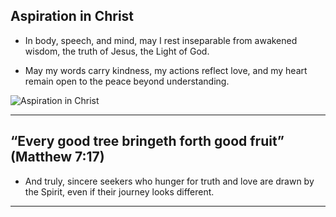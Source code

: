 

## Aspiration in Christ

* In body, speech, and mind,
may I rest inseparable from awakened wisdom,
the truth of Jesus, the Light of God.

* May my words carry kindness,
my actions reflect love,
and my heart remain open
to the peace beyond understanding.


![Aspiration in Christ](file_00000000808062438a35e68d8e58be62.png)

---
## “Every good tree bringeth forth good fruit” (Matthew 7:17)
* And truly, sincere seekers who hunger for truth and love 
are drawn by the Spirit, even if their journey looks different.
---
